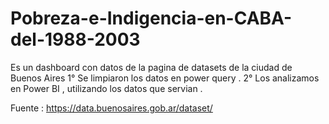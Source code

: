 # Pobreza-e-Indigencia-en-CABA-del-1988-2003
Es un dashboard con datos de la pagina de datasets de la ciudad de Buenos Aires 
1° Se limpiaron los datos en power query .
2° Los analizamos en Power BI , utilizando los datos que servian . 







Fuente : https://data.buenosaires.gob.ar/dataset/
